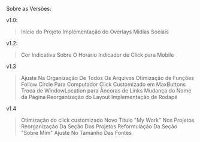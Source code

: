 Sobre as Versões:

v1.0:
  > Início do Projeto
  > Implementação do Overlays
  > Midias Sociais

v1.2:
  > Cor Indicativa Sobre O Horário
  > Indicador de Click para Mobile

v1.3   
  > Ajuste Na Organização De Todos Os Arquivos
  > Otimização de Funções
  > Follow Circle Para Computador
  > Click Customizado em MaxButtons
  > Troca de WindowLocation para Âncoras de Links
  > Mudança do Nome da Página
  > Reorganização do Layout
  > Implementação de Rodapé 

v1.4
  > Otimização do click customizado
  > Novo Título "My Work" Nos Projetos
  > Reorganização Da Seção Dos Projetos
  > Reformulação Da Seção "Sobre Mim"
  > Ajuste No Tamanho Das Fontes